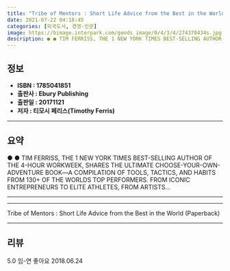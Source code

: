 ```yaml
---
title: "Tribe of Mentors : Short Life Advice from the Best in the World (Paperback)"
date: 2021-07-22 04:18:45
categories: [외국도서, 경영-인문]
image: https://bimage.interpark.com/goods_image/0/4/3/4/274370434s.jpg
description: ● ● TIM FERRISS, THE 1 NEW YORK TIMES BEST-SELLING AUTHOR OF THE 4-HOUR WORKWEEK, SHARES THE ULTIMATE CHOOSE-YOUR-OWN-ADVENTURE BOOK―A COMPILATION OF TOOLS, T
---
```


## **정보**

- **ISBN : 1785041851**
- **출판사 : Ebury Publishing**
- **출판일 : 20171121**
- **저자 : 티모시 페리스(Timothy Ferris)**

------



## **요약**

●  ●  TIM FERRISS, THE 1 NEW YORK TIMES BEST-SELLING AUTHOR OF THE 4-HOUR WORKWEEK, SHARES THE ULTIMATE CHOOSE-YOUR-OWN-ADVENTURE BOOK―A COMPILATION OF TOOLS, TACTICS, AND HABITS FROM 130+ OF THE WORLDS TOP PERFORMERS. FROM ICONIC ENTREPRENEURS TO ELITE ATHLETES, FROM ARTISTS... 

------



------


Tribe of Mentors : Short Life Advice from the Best in the World (Paperback) 

------


## **리뷰** 

5.0 임-연 좋아요 2018.06.24 <br/>
